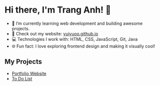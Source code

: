 # Hi there, I'm Trang Anh! 👋

- 🌱 I’m currently learning web development and building awesome projects.
- 🔭 Check out my website: [yuiyuoo.github.io](https://yuiyuoo.github.io)
- 💻 Technologies I work with: HTML, CSS, JavaScript, Git, Java
- 🌐 Fun fact: I love exploring frontend design and making it visually cool!

## My Projects
- [Portfolio Website](https://yuiyuoo.github.io/)
- [To Do List](https://yuiyuoo.github.io/ToDoList/)

